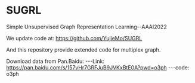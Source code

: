 # SUGRL
Simple Unsupervised Graph Representation Learning--AAAI2022 

We update code at: https://github.com/YujieMo/SUGRL

And this repository provide extended code for multiplex graph.

Download data from Pan.Baidu:
---Link: https://pan.baidu.com/s/157vHr7GRFJuB9JVKxBtE0A?pwd=o3ph 
---code: o3ph 
